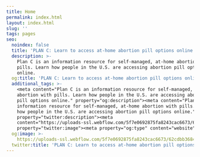```yaml
---
title: Home
permalink: index.html
layout: index.html
slug: ''
tags: pages
seo:
  noindex: false
  title: 'PLAN C: Learn to access at-home abortion pill options online'
  description: >-
    Plan C is an information resource for self-managed, at-home abortion with
    pills. Learn how people in the U.S. are accessing abortion pill options
    online.
  og:title: 'PLAN C: Learn to access at-home abortion pill options online'
  additional_tags: >-
    <meta content="Plan C is an information resource for self-managed, at-home
    abortion with pills. Learn how people in the U.S. are accessing abortion
    pill options online." property="og:description"><meta content="Plan C is an
    information resource for self-managed, at-home abortion with pills. Learn
    how people in the U.S. are accessing abortion pill options online."
    property="twitter:description"><meta
    content="https://uploads-ssl.webflow.com/5f7e0692875fa8243cac6673/62cdbb36841ce363670f2329_social-share-tiny.png"
    property="twitter:image"><meta property="og:type" content="website">
  og:image: >-
    https://uploads-ssl.webflow.com/5f7e0692875fa8243cac6673/62cdbb36841ce363670f2329_social-share-tiny.png
  twitter:title: 'PLAN C: Learn to access at-home abortion pill options online'
---
```



